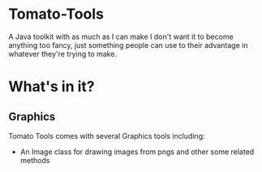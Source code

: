 # Tomato-Tools
A Java toolkit with as much as I can make
I don't want it to become anything too fancy,
just something people can use to their advantage in whatever they're trying to make.

# What's in it?
## Graphics
Tomato Tools comes with several Graphics tools including:
- An Image class for drawing images from pngs and other some related methods
